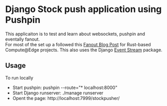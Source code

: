 # Django Stock push application using Pushpin 


This applicaiton is to test and learn about websockets, pushpin and eventally fanout.  
For most of the set up a followed this [Fanout Blog Post][fblog] for Rust-based Compute@Edge projects. 
This also uses the Django [Event Stream][fstream] package.
## Usage
To run locally
- Start pushpin:  pushpin --route="* localhost:8000"
- Start Django runserver: ./manage runserver
- Opent the page: http://localhost:7999/stockpusher/


[fblog]: https://blog.fanout.io/2014/11/06/building-a-realtime-api-in-django/
[fstream]: https://github.com/fanout/django-eventstream


